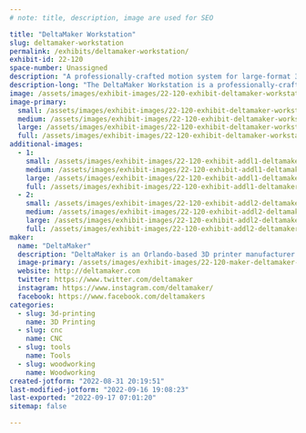 ```yaml
---
# note: title, description, image are used for SEO

title: "DeltaMaker Workstation"
slug: deltamaker-workstation
permalink: /exhibits/deltamaker-workstation/
exhibit-id: 22-120
space-number: Unassigned
description: "A professionally-crafted motion system for large-format 3D printing and 3D wood-carving. "
description-long: "The DeltaMaker Workstation is a professionally-crafted motion system which is at the heart of our large-format 3D printers and 3D wood-carving machines. The Workstation features a large work area, and interchangeable tools, allowing the machine to quickly change from 3D printing to CNC wood carving and a variety of other fabrication tasks."
image: /assets/images/exhibit-images/22-120-exhibit-deltamaker-workstation-mfo2021-large.jpg
image-primary: 
  small: /assets/images/exhibit-images/22-120-exhibit-deltamaker-workstation-mfo2021-small.jpg
  medium: /assets/images/exhibit-images/22-120-exhibit-deltamaker-workstation-mfo2021-medium.jpg
  large: /assets/images/exhibit-images/22-120-exhibit-deltamaker-workstation-mfo2021-large.jpg
  full: /assets/images/exhibit-images/22-120-exhibit-deltamaker-workstation-mfo2021-full.jpg
additional-images: 
  - 1:
    small: /assets/images/exhibit-images/22-120-exhibit-addl1-deltamaker-workstation-workstation-with-r2-small.jpg
    medium: /assets/images/exhibit-images/22-120-exhibit-addl1-deltamaker-workstation-workstation-with-r2-medium.jpg
    large: /assets/images/exhibit-images/22-120-exhibit-addl1-deltamaker-workstation-workstation-with-r2-large.jpg
    full: /assets/images/exhibit-images/22-120-exhibit-addl1-deltamaker-workstation-workstation-with-r2-full.jpg
  - 2:
    small: /assets/images/exhibit-images/22-120-exhibit-addl2-deltamaker-workstation-workstatus-cnc-small.jpg
    medium: /assets/images/exhibit-images/22-120-exhibit-addl2-deltamaker-workstation-workstatus-cnc-medium.jpg
    large: /assets/images/exhibit-images/22-120-exhibit-addl2-deltamaker-workstation-workstatus-cnc-large.jpg
    full: /assets/images/exhibit-images/22-120-exhibit-addl2-deltamaker-workstation-workstatus-cnc-full.jpg
maker: 
  name: "DeltaMaker"
  description: "DeltaMaker is an Orlando-based 3D printer manufacturer that builds professionally-crafted 3D printers and motion systems for makers, educators, and businesses."
  image-primary: /assets/images/exhibit-images/22-120-maker-deltamaker-workstation-deltamaker-logo-3d-printers-circle-web-medium.png
  website: http://deltamaker.com
  twitter: https://www.twitter.com/deltamaker
  instagram: https://www.instagram.com/deltamaker/
  facebook: https://www.facebook.com/deltamakers
categories: 
  - slug: 3d-printing
    name: 3D Printing
  - slug: cnc
    name: CNC
  - slug: tools
    name: Tools
  - slug: woodworking
    name: Woodworking
created-jotform: "2022-08-31 20:19:51"
last-modified-jotform: "2022-09-16 19:08:23"
last-exported: "2022-09-17 07:01:20"
sitemap: false

---
```

